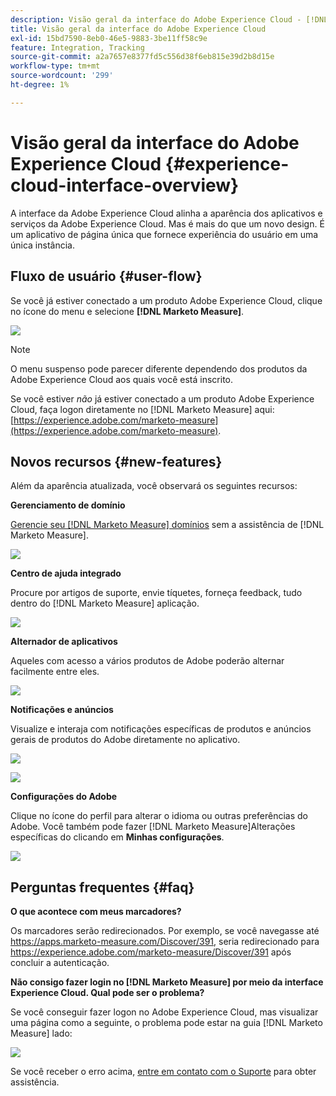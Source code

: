 ```yaml
---
description: Visão geral da interface do Adobe Experience Cloud - [!DNL Marketo Measure] - Documentação do produto
title: Visão geral da interface do Adobe Experience Cloud
exl-id: 15bd7590-8eb0-46e5-9883-3be11ff58c9e
feature: Integration, Tracking
source-git-commit: a2a7657e8377fd5c556d38f6eb815e39d2b8d15e
workflow-type: tm+mt
source-wordcount: '299'
ht-degree: 1%

---
```


# Visão geral da interface do Adobe Experience Cloud {#experience-cloud-interface-overview}

A interface da Adobe Experience Cloud alinha a aparência dos aplicativos e serviços da Adobe Experience Cloud. Mas é mais do que um novo design. É um aplicativo de página única que fornece experiência do usuário em uma única instância.

## Fluxo de usuário {#user-flow}

Se você já estiver conectado a um produto Adobe Experience Cloud, clique no ícone do menu e selecione **[!DNL Marketo Measure]**.

![](assets/unified-shell-overview-4.png)

>[!NOTE]
>
>O menu suspenso pode parecer diferente dependendo dos produtos da Adobe Experience Cloud aos quais você está inscrito.

Se você estiver _não_ já estiver conectado a um produto Adobe Experience Cloud, faça logon diretamente no [!DNL Marketo Measure] aqui: [https://experience.adobe.com/marketo-measure](https://experience.adobe.com/marketo-measure).

## Novos recursos {#new-features}

Além da aparência atualizada, você observará os seguintes recursos:

**Gerenciamento de domínio**

[Gerencie seu [!DNL Marketo Measure] domínios](/help/marketo-measure-and-adobe/domain-management.md) sem a assistência de [!DNL Marketo Measure].

![](assets/unified-shell-overview-5.png)

**Centro de ajuda integrado**

Procure por artigos de suporte, envie tíquetes, forneça feedback, tudo dentro do [!DNL Marketo Measure] aplicação.

![](assets/unified-shell-overview-6.png)

**Alternador de aplicativos**

Aqueles com acesso a vários produtos de Adobe poderão alternar facilmente entre eles.

![](assets/unified-shell-overview-7.png)

**Notificações e anúncios**

Visualize e interaja com notificações específicas de produtos e anúncios gerais de produtos do Adobe diretamente no aplicativo.

![](assets/unified-shell-overview-8.png)

![](assets/unified-shell-overview-9.png)

**Configurações do Adobe**

Clique no ícone do perfil para alterar o idioma ou outras preferências do Adobe. Você também pode fazer [!DNL Marketo Measure]Alterações específicas do clicando em **Minhas configurações**.

![](assets/unified-shell-overview-10.png)

## Perguntas frequentes {#faq}

**O que acontece com meus marcadores?**

Os marcadores serão redirecionados. Por exemplo, se você navegasse até https://apps.marketo-measure.com/Discover/391, seria redirecionado para https://experience.adobe.com/marketo-measure/Discover/391 após concluir a autenticação.

**Não consigo fazer login no [!DNL Marketo Measure] por meio da interface Experience Cloud. Qual pode ser o problema?**

Se você conseguir fazer logon no Adobe Experience Cloud, mas visualizar uma página como a seguinte, o problema pode estar na guia [!DNL Marketo Measure] lado:

![](assets/unified-shell-overview-11.png)

Se você receber o erro acima, [entre em contato com o Suporte](https://nation.marketo.com/t5/support/ct-p/Support) para obter assistência.
